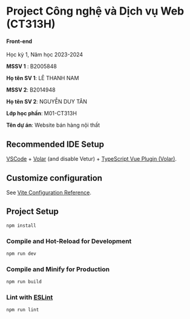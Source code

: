 # Project Công nghệ và Dịch vụ Web (CT313H)

#### Front-end

Học kỳ 1, Năm học 2023-2024

**MSSV 1** : B2005848

**Họ tên SV 1**: LÊ THANH NAM

**MSSV 2**: B2014948

**Họ tên SV 2**: NGUYỄN DUY TÂN

**Lớp học phần**: M01-CT313H

**Tên dự án**: Website bán hàng nội thất

## Recommended IDE Setup

[VSCode](https://code.visualstudio.com/) + [Volar](https://marketplace.visualstudio.com/items?itemName=Vue.volar) (and disable Vetur) + [TypeScript Vue Plugin (Volar)](https://marketplace.visualstudio.com/items?itemName=Vue.vscode-typescript-vue-plugin).

## Customize configuration

See [Vite Configuration Reference](https://vitejs.dev/config/).

## Project Setup

```sh
npm install
```

### Compile and Hot-Reload for Development

```sh
npm run dev
```

### Compile and Minify for Production

```sh
npm run build
```

### Lint with [ESLint](https://eslint.org/)

```sh
npm run lint
```
